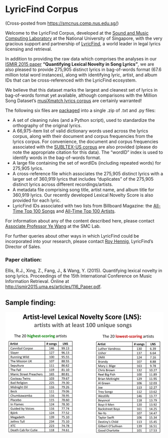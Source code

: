 # LyricFind Corpus

(Cross-posted from https://smcnus.comp.nus.edu.sg/)  

Welcome to the LyricFind Corpus, developed at the [Sound and Music Computing Laboratory](https://smcnus.comp.nus.edu.sg/) at the National University of Singapore, with the very gracious support and partnership of [LyricFind](http://www.lyricfind.com/), a world leader in legal lyrics licensing and retrieval.

In addition to providing the raw data which comprises the analyses in our [ISMIR 2015 paper](http://robjellis.net/papers/Ellis_Xing_Fang_Wang_ISMIR_2015.pdf) **“Quantifying Lexical Novelty in Song Lyrics”**, we are also pleased to provide 275,905 distinct lyrics in bag-of-words format (67.6 million total word instances), along with identifying lyric, artist, and album IDs that can be cross-referenced with the LyricFind ecosystem.

We believe that this dataset marks the largest and cleanest set of lyrics in bag-of-words format yet available, although comparisons with the Million Song Dataset’s [musiXmatch lyrics corpus](https://labrosa.ee.columbia.edu/millionsong/musixmatch) are certainly warranted!

The following six files are [packaged](http://robjellis.net/lyricfind_corpus_txt.zip) into a single .zip of .txt and .py files:
- A set of cleaning rules (and a Python script), used to standardize the orthography of the original lyrics.
- A 66,975-item list of valid dictionary words used across the lyrics corpus, along with their document and corpus frequencies from the lyrics corpus. For convenience, the document and corpus frequencies associated with the [SUBLTEX-US corpus](https://www.ugent.be/pp/experimentele-psychologie/en/research/documents/subtlexus) are also provided (please do note the appropriate citation for this data). The “wordID” index is used to identify words in the bag-of-words format.
- A large file containing the set of wordIDs (including repeated words) for 275,905 lyrics.
- A cross-reference file which associates the 275,905 distinct lyrics with a larger set of 360,919 lyrics that includes “duplicates” of the 275,905 distinct lyrics across different recordings/artists.
- A metadata file comprising song title, artist name, and album title for 360,919 lyrics. Our recently developed Lexical Novelty Score is also provided for each lyric.
- LyricFind IDs associated with two lists from Billboard Magazine: the [All-Time Top 100 Songs](https://www.billboard.com/articles/list/2155531/the-hot-100-all-time-top-songs) and [All-Time Top 100 Artists](https://www.billboard.com/articles/columns/chart-beat/5557800/hot-100-55th-anniversary-by-the-numbers-top-100-artists-most-no).

For information about any of the content described here, please contact [Associate Professor Ye Wang](mailto:wangye@comp.nus.edu.sg) at the SMC Lab.

For further queries about other ways in which LyricFind could be incorporated into your research, please contact [Roy Hennig](mailto:roy@lyricfind.com), LyricFind’s Director of Sales.

### Paper citation:
Ellis, R.J., Xing, Z., Fang, J., & Wang, Y. (2015). Quantifying lexical novelty in song lyrics. Proceedings of the 15th International Conference on Music Information Retrieval. Online at http://ismir2015.uma.es/articles/116_Paper.pdf.

## Sample finding:
<img src = 'LNS_artist.png'>
